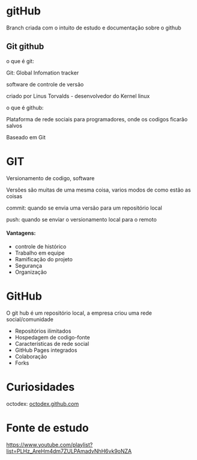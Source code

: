 # gitHub
Branch criada com o intuito de estudo e documentação sobre o github

## Git github

o que é git: 

  Git: Global Infomation tracker
  
  software de controle de versão
    
  criado por Linus Torvalds - desenvolvedor do Kernel linux
    
o que é github: 

   Plataforma de rede sociais para programadores, onde os codigos ficarão salvos
    
   Baseado em Git
  

# GIT

Versionamento de codigo, software

Versões são muitas de uma mesma coisa, varios modos de como estão as coisas 

 commit: 
    quando se envia uma versão para um repositório local
    
 push: 
    quando se enviar o versionamento local para o remoto
    
 
 #### Vantagens:
  - controle de histórico
  - Trabalho em equipe
  - Ramificação do projeto
  - Segurança
  - Organização
 
 # GitHub
  O git hub é um repositório local,
  a empresa criou uma rede social/comunidade

 - Repositórios ilimitados
 - Hospedagem de codigo-fonte
 - Características de rede social
 - GitHub Pages integrados
 - Colaboração
 - Forks
 
 
 
 # Curiosidades
  octodex: [octodex.github.com](https://octodex.github.com/)
 
 # Fonte de estudo
 https://www.youtube.com/playlist?list=PLHz_AreHm4dm7ZULPAmadvNhH6vk9oNZA
